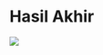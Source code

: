 # Hasil Akhir

<img src="https://drive.google.com/file/d/105snZPNvzAmYr8ltpqK-6G0uO_ljhKdn/view?usp=sharing">